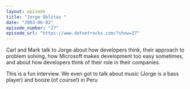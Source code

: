 ```yaml
---
layout: episode
title: "Jorge Oblitas "
date: "2003-06-02"
episode_number: "27"
episode_url: "https://www.dotnetrocks.com/?show=27"
---
```


Carl and Mark talk to Jorge about how developers think, their approach to problem solving, how Microsoft makes development too easy sometimes, and about how developers think of their role in their companies. 

This is a fun interview. We even got to talk about music (Jorge is a bass player) and booze (of course!) in Peru
